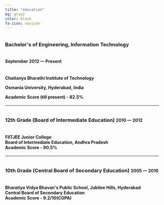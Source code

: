 ```yaml
---
title: "education"
bg: gray2
color: black
fa-icon: navicon
---
```

<h3 style="text-align:left;display:inline-block;">
Bachelor's of Engineering, Information Technology
</h3>
<h4 style="text-align:right;display:inline-block;">
September 2012 &mdash; Present
</h4>

<h4 style="text-align:left;">
Chaitanya Bharathi Institute of Technology<br />

Osmania University, Hyderabad, India <br />

Academic Score (till present) - 82.5% <br />
</h4>

<hr />
<h3 style="text-align:center;display:inline-block;">
12th Grade (Board of Intermediate Education)
</h3>
<h4 style="text-align:right;display:inline-block;">
2010 &mdash; 2012
</h4>
<h4 style="text-align:left;">
FIITJEE Junior College <br />
Board of Intermediate Education, Andhra Pradesh <br />
Academic Score - 90.5% <br />
</h4>
<hr />
<h3 style="text-align:left;display:inline-block">
10th Grade (Central Board of Secondary Education)
</h3>
<h4 style="text-align:right;display:inline-block;">
2005 &mdash; 2010
</h4>
<h4 style="text-align:left;">
Bharatiya Vidya Bhavan's Public School, Jubilee Hills, Hyderabad <br />
Central Board of Secondary Education <br />
Academic Score - 9.2/10(CGPA) <br />
</h4>